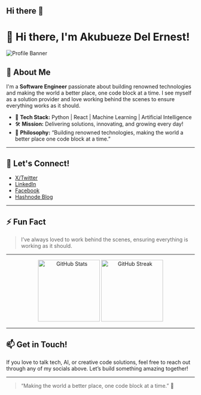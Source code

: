 ## Hi there 👋

<!--
**King-Del-ErnestO/King-Del-ErnestO** is a ✨ _special_ ✨ repository because its `README.md` (this file) appears on your GitHub profile.

Here are some ideas to get you started:

- 🔭 I’m currently working on ...
- 🌱 I’m currently learning ...
- 👯 I’m looking to collaborate on ...
- 🤔 I’m looking for help with ...
- 💬 Ask me about ...
- 📫 How to reach me: ...
- 😄 Pronouns: ...
- ⚡ Fun fact: ...
-->

# 👋 Hi there, I'm Akubueze Del Ernest!

![Profile Banner](https://capsule-render.vercel.app/api?type=waving&color=auto&height=160&section=header&text=Welcome%20to%20My%20GitHub!&fontAlign=50&fontAlignY=40&fontSize=35&desc=Software%20Engineer%20%7C%20ML%20%26%20AI%20Enthusiast&descAlign=50&descAlignY=70)

## 🚀 About Me

I'm a **Software Engineer** passionate about building renowned technologies and making the world a better place, one code block at a time. I see myself as a solution provider and love working behind the scenes to ensure everything works as it should.

- 🧠 **Tech Stack:** Python | React | Machine Learning | Artificial Intelligence  
- 🛠️ **Mission:** Delivering solutions, innovating, and growing every day!
- 🎯 **Philosophy:** “Building renowned technologies, making the world a better place one code block at a time.”

---

## 🌟 Let's Connect!

- [X/Twitter](https://x.com/AkubuezeErnest)
- [LinkedIn](https://www.linkedin.com/in/ernest-akubueze-b53602229/)
- [Facebook](https://www.facebook.com/share/19D8Z2387M/)
- [Hashnode Blog](https://ernestakubueze.hashnode.dev/)

---

## ⚡ Fun Fact

> I’ve always loved to work behind the scenes, ensuring everything is working as it should.

---

<!-- GITHUB STATS & TROPHIES (optional fun section) -->
<p align="center">
  <img src="https://github-readme-stats.vercel.app/api?username=King-Del-ErnestO&show_icons=true&theme=tokyonight" alt="GitHub Stats" height="165">
  <img src="https://github-readme-streak-stats.herokuapp.com?user=King-Del-ErnestO&theme=tokyonight" alt="GitHub Streak" height="165">
</p>

---

## 📫 Get in Touch!

If you love to talk tech, AI, or creative code solutions, feel free to reach out through any of my socials above. Let’s build something amazing together!

---

> “Making the world a better place, one code block at a time.” 🚀
